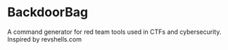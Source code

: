 # BackdoorBag
A command generator for red team tools used in CTFs and cybersecurity. Inspired by revshells.com
